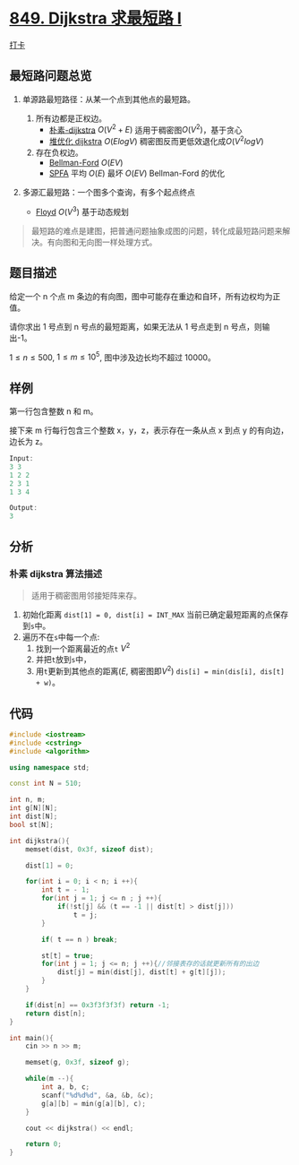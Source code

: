 # [849. Dijkstra 求最短路 I](https://www.acwing.com/problem/content/851/)

[打卡](https://www.acwing.com/activity/content/problem/content/918/1/)

## 最短路问题总览

1. 单源路最短路径：从某一个点到其他点的最短路。

   1. 所有边都是正权边。
      - [朴素-dijkstra](#朴素-dijkstra-算法) $O(V^2 + E)$ 适用于稠密图$O(V^2)$，基于贪心
      - [堆优化 dijkstra](#堆优化版-dijkstra) $O(ElogV)$ 稠密图反而更低效退化成$O(V^2logV)$
   1. 存在负权边。
      - [Bellman-Ford](#bellman-ford-算法) $O(EV)$
      - [SPFA](#spfa-判断图中是否存在负环) 平均 $O(E)$ 最坏 $O(EV)$ Bellman-Ford 的优化

2. 多源汇最短路：一个图多个查询，有多个起点终点
   - [Floyd](#floyd-算法) $O(V^3)$ 基于动态规划

> 最短路的难点是建图，把普通问题抽象成图的问题，转化成最短路问题来解决。有向图和无向图一样处理方式。

## 题目描述

给定一个 n 个点 m 条边的有向图，图中可能存在重边和自环，所有边权均为正值。

请你求出 1 号点到 n 号点的最短距离，如果无法从 1 号点走到 n 号点，则输出-1。

$1 ≤ n ≤ 500$,
$1 ≤ m ≤ 10^5$,
图中涉及边长均不超过 10000。

## 样例

第一行包含整数 n 和 m。

接下来 m 行每行包含三个整数 x，y，z，表示存在一条从点 x 到点 y 的有向边，边长为 z。

```c++
Input:
3 3
1 2 2
2 3 1
1 3 4

Output:
3
```

## 分析

### 朴素 dijkstra 算法描述

> 适用于稠密图用邻接矩阵来存。

1. 初始化距离 `dist[1] = 0, dist[i] = INT_MAX` 当前已确定最短距离的点保存到`s`中。
2. 遍历不在`s`中每一个点:
   1. 找到一个距离最近的点`t` $V^2$
   2. 并把`t`放到`s`中，
   3. 用`t`更新到其他点的距离($E$, 稠密图即$V^2$) `dis[i] = min(dis[i], dis[t] + w)`。

## 代码

```c++
#include <iostream>
#include <cstring>
#include <algorithm>

using namespace std;

const int N = 510;

int n, m;
int g[N][N];
int dist[N];
bool st[N];

int dijkstra(){
    memset(dist, 0x3f, sizeof dist);

    dist[1] = 0;

    for(int i = 0; i < n; i ++){
        int t = - 1;
        for(int j = 1; j <= n ; j ++){
            if(!st[j] && (t == -1 || dist[t] > dist[j]))
                t = j;
        }

        if( t == n ) break;

        st[t] = true;
        for(int j = 1; j <= n; j ++){//邻接表存的话就更新所有的出边
            dist[j] = min(dist[j], dist[t] + g[t][j]);
        }
    }

    if(dist[n] == 0x3f3f3f3f) return -1;
    return dist[n];
}

int main(){
    cin >> n >> m;

    memset(g, 0x3f, sizeof g);

    while(m --){
        int a, b, c;
        scanf("%d%d%d", &a, &b, &c);
        g[a][b] = min(g[a][b], c);
    }

    cout << dijkstra() << endl;

    return 0;
}
```
